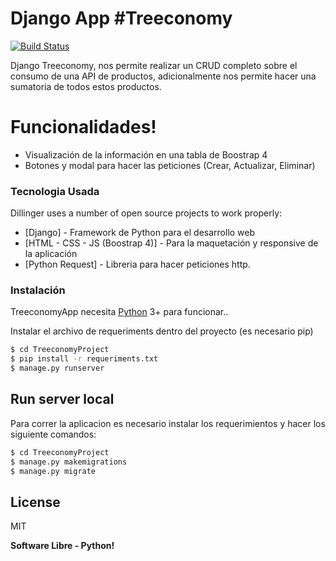 # Django App #Treeconomy


[![Build Status](https://travis-ci.org/joemccann/dillinger.svg?branch=master)](https://travis-ci.org/joemccann/dillinger)

Django Treeconomy, nos permite realizar un CRUD completo sobre el consumo de una API de productos, adicionalmente nos permite hacer una sumatoria de todos estos productos.

# Funcionalidades!

  - Visualización de la información en una tabla de Boostrap 4
  - Botones y modal para hacer las peticiones (Crear, Actualizar, Eliminar)

### Tecnologia Usada

Dillinger uses a number of open source projects to work properly:

* [Django] - Framework de Python para el desarrollo web
* [HTML - CSS - JS (Boostrap 4)] - Para la maquetación y responsive de la aplicación
* [Python Request] - Libreria para hacer peticiones http.


### Instalación

TreeconomyApp necesita [Python](https://www.python.org/downloads/release/python-3611/) 3+ para funcionar..

Instalar el archivo de requeriments dentro del proyecto (es necesario pip)

```sh
$ cd TreeconomyProject
$ pip install -r requeriments.txt
$ manage.py runserver
```

## Run server local
Para correr la aplicacion es necesario instalar los requerimientos y hacer los siguiente comandos:

```sh
$ cd TreeconomyProject
$ manage.py makemigrations
$ manage.py migrate
```


License
----

MIT


**Software Libre - Python!**

[//]: # (These are reference links used in the body of this note and get stripped out when the markdown processor does its job. There is no need to format nicely because it shouldn't be seen. Thanks SO - http://stackoverflow.com/questions/4823468/store-comments-in-markdown-syntax)


   [dill]: <https://github.com/joemccann/dillinger>
   [git-repo-url]: <https://github.com/joemccann/dillinger.git>
   [john gruber]: <http://daringfireball.net>
   [df1]: <http://daringfireball.net/projects/markdown/>
   [markdown-it]: <https://github.com/markdown-it/markdown-it>
   [Ace Editor]: <http://ace.ajax.org>
   [node.js]: <http://nodejs.org>
   [Twitter Bootstrap]: <http://twitter.github.com/bootstrap/>
   [jQuery]: <http://jquery.com>
   [@tjholowaychuk]: <http://twitter.com/tjholowaychuk>
   [express]: <http://expressjs.com>
   [AngularJS]: <http://angularjs.org>
   [Gulp]: <http://gulpjs.com>

   [PlDb]: <https://github.com/joemccann/dillinger/tree/master/plugins/dropbox/README.md>
   [PlGh]: <https://github.com/joemccann/dillinger/tree/master/plugins/github/README.md>
   [PlGd]: <https://github.com/joemccann/dillinger/tree/master/plugins/googledrive/README.md>
   [PlOd]: <https://github.com/joemccann/dillinger/tree/master/plugins/onedrive/README.md>
   [PlMe]: <https://github.com/joemccann/dillinger/tree/master/plugins/medium/README.md>
   [PlGa]: <https://github.com/RahulHP/dillinger/blob/master/plugins/googleanalytics/README.md>
